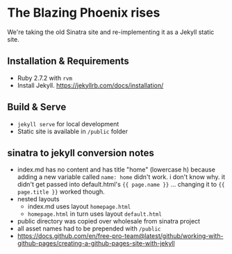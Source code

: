 # The Blazing Phoenix rises

We're taking the old Sinatra site and re-implementing it as a Jekyll static site.

## Installation & Requirements

* Ruby 2.7.2 with `rvm`
* Install Jekyll. https://jekyllrb.com/docs/installation/

## Build & Serve

* `jekyll serve` for local development
* Static site is available in `/public` folder
## sinatra to jekyll conversion notes

* index.md has no content and has title "home" (lowercase h) because adding a new variable called `name: home` didn't work. i don't know why. it didn't get passed into default.html's `{{ page.name }}` ... changing it to `{{ page.title }}` worked though.
* nested layouts
  * index.md uses layout `homepage.html`
  * `homepage.html` in turn uses layout `default.html`
* public directory was copied over wholesale from sinatra project
* all asset names had to be prepended with `/public`
* https://docs.github.com/en/free-pro-team@latest/github/working-with-github-pages/creating-a-github-pages-site-with-jekyll
